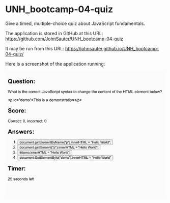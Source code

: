 # UNH_bootcamp-04-quiz
Give a timed, multiple-choice quiz about JavaScript fundamentals.

The application is stored in GitHub at this URL: 
https://github.com/JohnSauter/UNH_bootcamp-04-quiz

It may be run from this URL: https://johnsauter.github.io/UNH_bootcamp-04-quiz/

Here is a screenshot of the application running:

![Coding Quiz screenshot](./Assets/Coding_Quiz.png)
